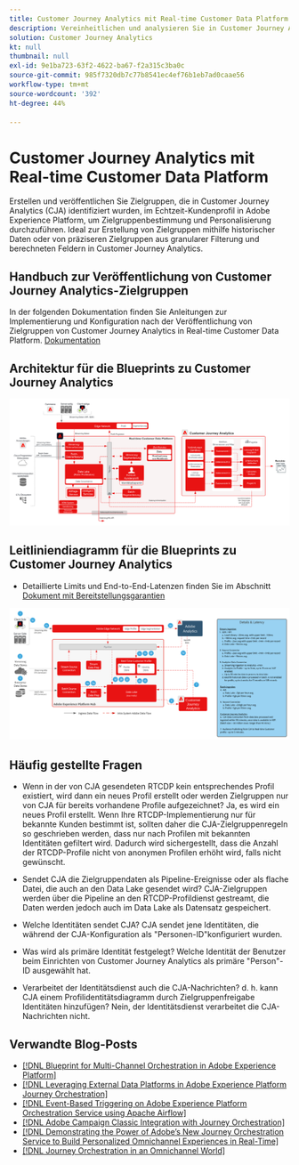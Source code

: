 ```yaml
---
title: Customer Journey Analytics mit Real-time Customer Data Platform
description: Vereinheitlichen und analysieren Sie in Customer Journey Analytics Daten und Kundenverhalten von der gesamten Customer Journey und veröffentlichen Sie in CJA identifizierte Zielgruppe in RTCDP.
solution: Customer Journey Analytics
kt: null
thumbnail: null
exl-id: 9e1ba723-63f2-4622-ba67-f2a315c3ba0c
source-git-commit: 985f7320db7c77b8541ec4ef76b1eb7ad0caae56
workflow-type: tm+mt
source-wordcount: '392'
ht-degree: 44%

---
```


# Customer Journey Analytics mit Real-time Customer Data Platform

Erstellen und veröffentlichen Sie Zielgruppen, die in Customer Journey Analytics (CJA) identifiziert wurden, im Echtzeit-Kundenprofil in Adobe Experience Platform, um Zielgruppenbestimmung und Personalisierung durchzuführen. Ideal zur Erstellung von Zielgruppen mithilfe historischer Daten oder von präziseren Zielgruppen aus granularer Filterung und berechneten Feldern in Customer Journey Analytics.

## Handbuch zur Veröffentlichung von Customer Journey Analytics-Zielgruppen

In der folgenden Dokumentation finden Sie Anleitungen zur Implementierung und Konfiguration nach der Veröffentlichung von Zielgruppen von Customer Journey Analytics in Real-time Customer Data Platform. [Dokumentation](https://experienceleague.adobe.com/docs/analytics-platform/using/cja-components/audiences/publish.html?lang=de)

## Architektur für die Blueprints zu Customer Journey Analytics

![Architekturdiagramm](assets/CJA_RTCDP.svg)

## Leitliniendiagramm für die Blueprints zu Customer Journey Analytics

* Detaillierte Limits und End-to-End-Latenzen finden Sie im Abschnitt [Dokument mit Bereitstellungsgarantien](../experience-platform/deployment/guardrails.md)

![Leitliniendiagramm](../experience-platform/assets/CJA_guardrails.svg)

## Häufig gestellte Fragen

* Wenn in der von CJA gesendeten RTCDP kein entsprechendes Profil existiert, wird dann ein neues Profil erstellt oder werden Zielgruppen nur von CJA für bereits vorhandene Profile aufgezeichnet? Ja, es wird ein neues Profil erstellt. Wenn Ihre RTCDP-Implementierung nur für bekannte Kunden bestimmt ist, sollten daher die CJA-Zielgruppenregeln so geschrieben werden, dass nur nach Profilen mit bekannten Identitäten gefiltert wird. Dadurch wird sichergestellt, dass die Anzahl der RTCDP-Profile nicht von anonymen Profilen erhöht wird, falls nicht gewünscht.

* Sendet CJA die Zielgruppendaten als Pipeline-Ereignisse oder als flache Datei, die auch an den Data Lake gesendet wird? CJA-Zielgruppen werden über die Pipeline an den RTCDP-Profildienst gestreamt, die Daten werden jedoch auch im Data Lake als Datensatz gespeichert.

* Welche Identitäten sendet CJA? CJA sendet jene Identitäten, die während der CJA-Konfiguration als &quot;Personen-ID&quot;konfiguriert wurden.

* Was wird als primäre Identität festgelegt? Welche Identität der Benutzer beim Einrichten von Customer Journey Analytics als primäre &quot;Person&quot;-ID ausgewählt hat.

* Verarbeitet der Identitätsdienst auch die CJA-Nachrichten? d. h. kann CJA einem Profilidentitätsdiagramm durch Zielgruppenfreigabe Identitäten hinzufügen? Nein, der Identitätsdienst verarbeitet die CJA-Nachrichten nicht.

## Verwandte Blog-Posts

* [[!DNL Blueprint for Multi-Channel Orchestration in Adobe Experience Platform]](https://medium.com/adobetech/blueprint-for-multi-channel-orchestration-in-adobe-experience-platform-c68317e94184)
* [[!DNL Leveraging External Data Platforms in Adobe Experience Platform Journey Orchestration]](https://medium.com/adobetech/leveraging-external-data-platforms-in-adobe-experience-platform-journey-orchestration-54fc6134fe17)
* [[!DNL Event-Based Triggering on Adobe Experience Platform Orchestration Service using Apache Airflow]](https://medium.com/adobetech/event-based-triggering-on-adobe-experience-platform-orchestration-service-using-apache-airflow-8607b28251f1)
* [[!DNL Adobe Campaign Classic Integration with Journey Orchestration]](https://medium.com/adobetech/adobe-campaign-classic-integration-with-journey-orchestration-ae577653281)
* [[!DNL Demonstrating the Power of Adobe’s New Journey Orchestration Service to Build Personalized Omnichannel Experiences in Real-Time]](https://medium.com/adobetech/demonstrating-the-power-of-adobes-new-journey-orchestration-service-to-build-personalized-aa60d88cd34)
* [[!DNL Journey Orchestration in an Omnichannel World]](https://medium.com/adobetech/journey-orchestration-in-an-omnichannel-world-3a2d32d556d9)
